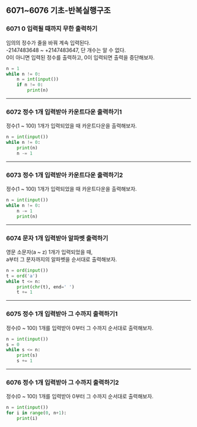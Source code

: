 ## 6071~6076 기초-반복실행구조

### 6071 0 입력될 때까지 무한 출력하기

임의의 정수가 줄을 바꿔 계속 입력된다.  
-2147483648 ~ +2147483647, 단 개수는 알 수 없다.  
0이 아니면 입력된 정수를 출력하고, 0이 입력되면 출력을 중단해보자.

```python
n = 1
while n != 0:
    n = int(input())
    if n != 0:
        print(n)
```

---

### 6072 정수 1개 입력받아 카운트다운 출력하기1

정수(1 ~ 100) 1개가 입력되었을 때 카운트다운을 출력해보자.

```python
n = int(input())
while n != 0:
    print(n)
    n -= 1
```

---

### 6073 정수 1개 입력받아 카운트다운 출력하기2

정수(1 ~ 100) 1개가 입력되었을 때 카운트다운을 출력해보자.

```python
n = int(input())
while n != 0:
    n -= 1
    print(n)
```

---

### 6074 문자 1개 입력받아 알파벳 출력하기

영문 소문자(a ~ z) 1개가 입력되었을 때,  
a부터 그 문자까지의 알파벳을 순서대로 출력해보자.

```python
n = ord(input())
t = ord('a')
while t <= n:
    print(chr(t), end=' ')
    t += 1
```

---

### 6075 정수 1개 입력받아 그 수까지 출력하기1

정수(0 ~ 100) 1개를 입력받아 0부터 그 수까지 순서대로 출력해보자.

```python
n = int(input())
s = 0
while s <= n:
    print(s)
    s += 1
```

---

### 6076 정수 1개 입력받아 그 수까지 출력하기2

정수(0 ~ 100) 1개를 입력받아 0부터 그 수까지 순서대로 출력해보자.

```python
n = int(input())
for i in range(0, n+1):
    print(i)
```
